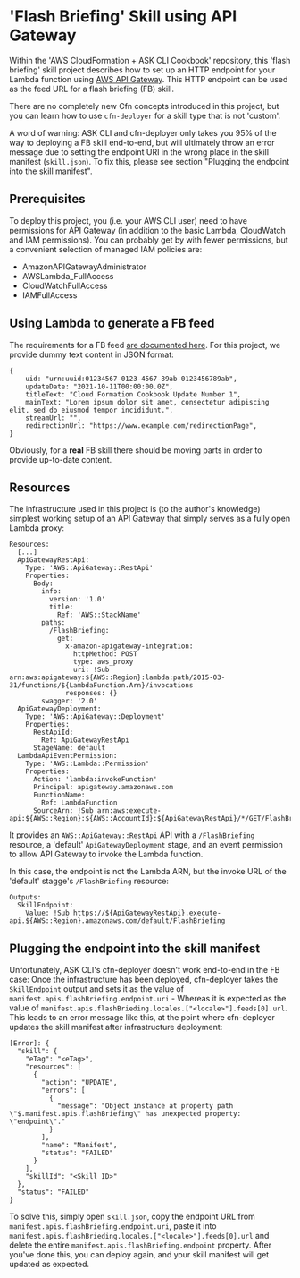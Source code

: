 
# 'Flash Briefing' Skill using API Gateway

Within the 'AWS CloudFormation + ASK CLI Cookbook' repository, this 'flash briefing' skill project describes how to set up an HTTP endpoint for your Lambda function using [AWS API Gateway](https://aws.amazon.com/api-gateway/). This HTTP endpoint can be used as the feed URL for a flash briefing (FB) skill.

There are no completely new Cfn concepts introduced in this project, but you can learn how to use `cfn-deployer` for a skill type that is not 'custom'.

A word of warning: ASK CLI and cfn-deployer only takes you 95% of the way to deploying a FB skill end-to-end, but will ultimately throw an error message due to setting the endpoint URI in the wrong place in the skill manifest (`skill.json`). To fix this, please see section "Plugging the endpoint into the skill manifest".


## Prerequisites

To deploy this project, you (i.e. your AWS CLI user) need to have permissions for API Gateway (in addition to the basic Lambda, CloudWatch and IAM permissions). You can probably get by with fewer permissions, but a convenient selection of managed IAM policies are:
- AmazonAPIGatewayAdministrator
- AWSLambda_FullAccess
- CloudWatchFullAccess
- IAMFullAccess


## Using Lambda to generate a FB feed

The requirements for a FB feed [are documented here](https://developer.amazon.com/en-US/docs/alexa/flashbriefing/flash-briefing-skill-api-feed-reference.html). For this project, we provide dummy text content in JSON format:

```
{
    uid: "urn:uuid:01234567-0123-4567-89ab-0123456789ab",
    updateDate: "2021-10-11T00:00:00.0Z",
    titleText: "Cloud Formation Cookbook Update Number 1",
    mainText: "Lorem ipsum dolor sit amet, consectetur adipiscing elit, sed do eiusmod tempor incididunt.",
    streamUrl: "",
    redirectionUrl: "https://www.example.com/redirectionPage",
}
```
Obviously, for a **real** FB skill there should be moving parts in order to provide up-to-date content.

## Resources

The infrastructure used in this project is (to the author's knowledge) simplest working setup of an API Gateway that simply serves as a fully open Lambda proxy:

```
Resources:
  [...]
  ApiGatewayRestApi:
    Type: 'AWS::ApiGateway::RestApi'
    Properties:
      Body:
        info:
          version: '1.0'
          title:
            Ref: 'AWS::StackName'
        paths:
          /FlashBriefing:
            get:
              x-amazon-apigateway-integration:
                httpMethod: POST
                type: aws_proxy
                uri: !Sub arn:aws:apigateway:${AWS::Region}:lambda:path/2015-03-31/functions/${LambdaFunction.Arn}/invocations
              responses: {}
        swagger: '2.0'
  ApiGatewayDeployment:
    Type: 'AWS::ApiGateway::Deployment'
    Properties:
      RestApiId:
        Ref: ApiGatewayRestApi
      StageName: default
  LambdaApiEventPermission:
    Type: 'AWS::Lambda::Permission'
    Properties:
      Action: 'lambda:invokeFunction'
      Principal: apigateway.amazonaws.com
      FunctionName:
        Ref: LambdaFunction 
      SourceArn: !Sub arn:aws:execute-api:${AWS::Region}:${AWS::AccountId}:${ApiGatewayRestApi}/*/GET/FlashBriefing
```

It provides an `AWS::ApiGateway::RestApi` API with a `/FlashBriefing` resource, a 'default' `ApiGatewayDeployment` stage, and an event permission to allow API Gateway to invoke the Lambda function.

In this case, the endpoint is not the Lambda ARN, but the invoke URL of the 'default' stagge's `/FlashBriefing` resource:

```
Outputs:
  SkillEndpoint:
    Value: !Sub https://${ApiGatewayRestApi}.execute-api.${AWS::Region}.amazonaws.com/default/FlashBriefing
```

## Plugging the endpoint into the skill manifest

Unfortunately, ASK CLI's cfn-deployer doesn't work end-to-end in the FB case: Once the infrastructure has been deployed, cfn-deployer takes the `SkillEndpoint` output and sets it as the value of `manifest.apis.flashBriefing.endpoint.uri` - Whereas it is expected as the value of `manifest.apis.flashBrieding.locales.["<locale>"].feeds[0].url`. This leads to an error message like this, at the point where cfn-deployer updates the skill manifest after infrastructure deployment:
```
[Error]: {
  "skill": {
    "eTag": "<eTag>",
    "resources": [
      {
        "action": "UPDATE",
        "errors": [
          {
            "message": "Object instance at property path \"$.manifest.apis.flashBriefing\" has unexpected property: \"endpoint\"."
          }
        ],
        "name": "Manifest",
        "status": "FAILED"
      }
    ],
    "skillId": "<Skill ID>"
  },
  "status": "FAILED"
}
```
To solve this, simply open `skill.json`, copy the endpoint URL from `manifest.apis.flashBriefing.endpoint.uri`, paste it into `manifest.apis.flashBrieding.locales.["<locale>"].feeds[0].url` and delete the entire `manifest.apis.flashBriefing.endpoint` property. After you've done this, you can deploy again, and your skill manifest will get updated as expected.
